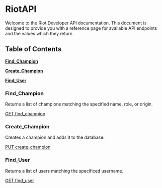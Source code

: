 # RiotAPI

Welcome to the Riot Developer API documentation. This document is designed to provide you with a reference page for available API endpoints and the values which they return.

## Table of Contents

**[Find_Champion](README.md#Find_Champion)**

**[Create_Champion](README.md#Create_Champion)**

**[Find_User](README.md#Find_User)**

### Find_Champion

Returns a list of champions matching the specified name, role, or origin.

[GET find_champion](Find_Champion.md)

### Create_Champion

Creates a champion and adds it to the database.

[PUT create_champion](Create_Champion.md)

### Find_User

Returns a list of users matching the specificed username.

[GET find_user](Find_User.md)

